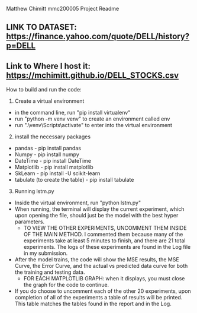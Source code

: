 Matthew Chimitt
mmc200005
Project Readme

## LINK TO DATASET: https://finance.yahoo.com/quote/DELL/history?p=DELL 
## Link to Where I host it: https://mchimitt.github.io/DELL_STOCKS.csv

How to build and run the code:
1) Create a virtual environment
- in the command line, run "pip install virtualenv"
- run "python -m venv venv" to create an environment called env
- run ".\venv\Scripts\activate" to enter into the virtual environment

2) install the necessary packages
- pandas - pip install pandas
- Numpy - pip install numpy
- DateTime - pip install DateTime
- Matplotlib - pip install matplotlib
- SkLearn - pip install -U scikit-learn
- tabulate (to create the table) - pip install tabulate

3) Running lstm.py
- Inside the virtual environment, run "python lstm.py"
- When running, the terminal will display the current experiment, which upon opening the file, should just be the model with the best hyper parameters.
    - TO VIEW THE OTHER EXPERIMENTS, UNCOMMENT THEM INSIDE OF THE MAIN METHOD. I commented them because many of the experiments take at least 5 minutes to finish, and there are 21 total experiments.
    The logs of these experiments are found in the Log file in my submission.
- After the model trains, the code will show the MSE results, the MSE Curve, the Error Curve, and the actual vs predicted data curve for both the training and testing data. 
    - FOR EACH MATPLOTLIB GRAPH: when it displays, you must close the graph for the code to continue.
- If you do choose to uncomment each of the other 20 experiments, upon completion of all of the experiments a table of results will be printed. This table matches the tables found in the report and in the Log.